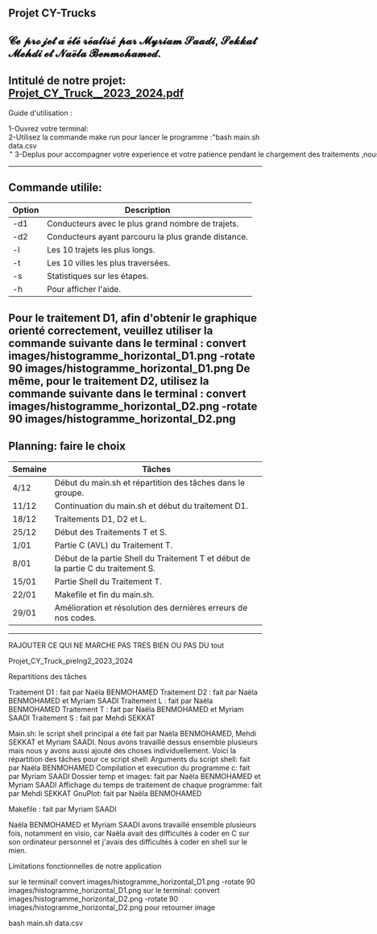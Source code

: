 
Projet CY-Trucks
----------------

𝓒𝓮 𝓹𝓻𝓸𝓳𝓮𝓽 𝓪 𝓮́𝓽𝓮́ 𝓻𝓮́𝓪𝓵𝓲𝓼𝓮́ 𝓹𝓪𝓻 𝓜𝔂𝓻𝓲𝓪𝓶 𝓢𝓪𝓪𝓭𝓲, 𝓢𝓮𝓴𝓴𝓪𝓽 𝓜𝓮𝓱𝓭𝓲 𝓮𝓽 𝓝𝓪𝓮̈𝓵𝓪 𝓑𝓮𝓷𝓶𝓸𝓱𝓪𝓶𝓮𝓭.
----------------------------------------------------------------------------------------------------------------------------------------------------------------------------------------------------------------
Intitulé de notre projet: [Projet_CY_Truck__2023_2024.pdf](https://github.com/Myri23/Projet-Info-3/files/14142567/Projet_CY_Truck__2023_2024.pdf)
-

Guide d'utilisation :        

1-Ouvrez votre terminal:                                                                                                                                                      
2-Utilisez la commande make run pour lancer le programme :"bash main.sh data.csv <option>"                                                                                
3-Deplus pour accompagner votre experience et votre patience pendant le chargement des traitements ,nous vous invitons à ecouter cette musique:

--------------------------------------------------------------------------------------------------------------------------------------------------------------------------------------------------------
Commande utilile:
--

| Option | Description                                            |
|--------|--------------------------------------------------------|
| -d1    | Conducteurs avec le plus grand nombre de trajets.      |
| -d2    | Conducteurs ayant parcouru la plus grande distance.   |
| -l     | Les 10 trajets les plus longs.                        |
| -t     | Les 10 villes les plus traversées.                    |
| -s     | Statistiques sur les étapes.                          |
| -h     | Pour afficher l'aide.                                 |


Pour le traitement D1, afin d'obtenir le graphique orienté correctement, veuillez utiliser la commande suivante dans le terminal :  convert images/histogramme_horizontal_D1.png -rotate 90 images/histogramme_horizontal_D1.png
De même, pour le traitement D2, utilisez la commande suivante dans le terminal : convert images/histogramme_horizontal_D2.png -rotate 90 images/histogramme_horizontal_D2.png
----------------------------------------------------------------------------------------------------------------------------------------------------------------------------------------------------------------

Planning: faire le choix
--

| Semaine             | Tâches                                                                       |
|---------------------|------------------------------------------------------------------------------|
| 4/12                | Début du main.sh et répartition des tâches dans le groupe.                   |
| 11/12               | Continuation du main.sh et début du traitement D1.                           |
| 18/12               | Traitements D1, D2 et L.                                                    |
| 25/12               | Début des Traitements T et S.                                               |
| 1/01                | Partie C (AVL) du Traitement T.                                             |
| 8/01                | Début de la partie Shell du Traitement T et début de la partie C du traitement S. |
| 15/01               | Partie Shell du Traitement T.                                               |
| 22/01               | Makefile et fin du main.sh.                                                 |
| 29/01               | Amélioration et résolution des dernières erreurs de nos codes.               |


----------------------------------------------------------------------------------------------------------------------------------------------------------------------------------------------------------------



RAJOUTER CE QUI NE MARCHE PAS TRES BIEN OU PAS DU tout

Projet_CY_Truck_preIng2_2023_2024

Repartitions des tâches

Traitement D1 : fait par Naëla BENMOHAMED
Traitement D2 : fait par Naëla BENMOHAMED et Myriam SAADI
Traitement L : fait par Naëla BENMOHAMED
Traitement T : fait par Naëla BENMOHAMED et Myriam SAADI
Traitement S : fait par Mehdi SEKKAT

Main.sh: le script shell principal a été fait par Naëla BENMOHAMED, Mehdi SEKKAT et Myriam SAADI. Nous avons travaillé dessus ensemble plusieurs mais nous y avons aussi ajouté des choses individuellement. Voici la répartition des tâches pour ce script shell:
Arguments du script shell: fait par Naëla BENMOHAMED
Compilation et execution du programme c: fait par Myriam SAADI
Dossier temp et images: fait par Naëla BENMOHAMED et Myriam SAADI
Affichage du temps de traitement de chaque programme: fait par Mehdi SEKKAT
GnuPlot: fait par Naëla BENMOHAMED

Makefile : fait par Myriam SAADI

Naëla BENMOHAMED et Myriam SAADI avons travaillé ensemble plusieurs fois, notamment en visio, car Naëla avait des difficultés à coder en C sur son ordinateur personnel et j'avais des difficultés à coder en shell sur le mien.

Limitations fonctionnelles de notre application 

sur le terminal! convert images/histogramme_horizontal_D1.png -rotate 90 images/histogramme_horizontal_D1.png
sur le terminal: convert images/histogramme_horizontal_D2.png -rotate 90 images/histogramme_horizontal_D2.png
pour retourner image

bash main.sh data.csv <option>
